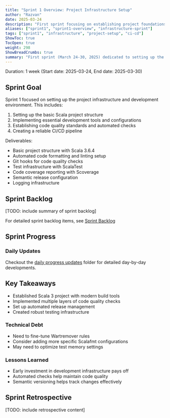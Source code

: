 ```yaml
---
title: "Sprint 1 Overview: Project Infrastructure Setup"
author: "Razvan"
date: 2025-03-24
description: "First sprint focusing on establishing project foundations, development environment, and CI/CD pipelines"
aliases: ["sprint1", "sprint1-overview", "infrastructure-sprint"]
tags: ["sprint1", "infrastructure", "project-setup", "ci-cd"]
ShowToc: true
TocOpen: true
weight: 298
ShowBreadCrumbs: true
summary: "First sprint (March 24-30, 2025) dedicated to setting up the project's foundational infrastructure, including Scala 3 environment, development tools, automated checks, testing framework, and CI/CD pipeline."
---
```



Duration: 1 week (Start date: 2025-03-24, End date: 2025-03-30)

## Sprint Goal

Sprint 1 focused on setting up the project infrastructure and development environment. This includes:

1. Setting up the basic Scala project structure
2. Implementing essential development tools and configurations
3. Establishing code quality standards and automated checks
4. Creating a reliable CI/CD pipeline

Deliverables:

- Basic project structure with Scala 3.6.4
- Automated code formatting and linting setup
- Git hooks for code quality checks
- Test infrastructure with ScalaTest
- Code coverage reporting with Scoverage
- Semantic release configuration
- Logging infrastructure

## Sprint Backlog

[TODO: include summary of sprint backlog]

For detailed sprint backlog items, see [Sprint Backlog](./sprint_backlog.md)

## Sprint Progress

### Daily Updates

Checkout the [daily progress updates](./daily_updates/) folder for detailed day-by-day developments.

## Key Takeaways

- Established Scala 3 project with modern build tools
- Implemented multiple layers of code quality checks
- Set up automated release management
- Created robust testing infrastructure

### Technical Debt

- Need to fine-tune Wartremover rules
- Consider adding more specific Scalafmt configurations
- May need to optimize test memory settings

### Lessons Learned

- Early investment in development infrastructure pays off
- Automated checks help maintain code quality
- Semantic versioning helps track changes effectively


## Sprint Retrospective

[TODO: include retrospective content]
